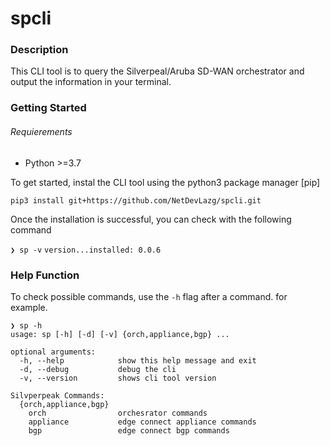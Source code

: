 # spcli

### Description
This CLI tool is to query the Silverpeal/Aruba SD-WAN orchestrator and output the information in your terminal.


### Getting Started
###### Requierements
* Python >=3.7

To get started, instal the CLI tool using the python3 package manager [pip]

`pip3 install git+https://github.com/NetDevLazg/spcli.git`

Once the installation is successful, you can check with the following command

`❯ sp -v`
`version...installed: 0.0.6`

### Help Function

To check possible commands, use the `-h` flag after a command. for example.
```
❯ sp -h
usage: sp [-h] [-d] [-v] {orch,appliance,bgp} ...

optional arguments:
  -h, --help            show this help message and exit
  -d, --debug           debug the cli
  -v, --version         shows cli tool version

Silvperpeak Commands:
  {orch,appliance,bgp}
    orch                orchesrator commands
    appliance           edge connect appliance commands
    bgp                 edge connect bgp commands

```
